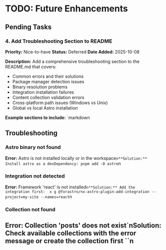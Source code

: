 # TODO: Future Enhancements

## Pending Tasks

### 4. Add Troubleshooting Section to README

**Priority:** Nice-to-have
**Status:** Deferred
**Date Added:** 2025-10-08

**Description:**
Add a comprehensive troubleshooting section to the README.md that covers:

- Common errors and their solutions
- Package manager detection issues
- Binary resolution problems
- Integration installation failures
- Content collection validation errors
- Cross-platform path issues (Windows vs Unix)
- Global vs local Astro installation

**Example sections to include:**
`markdown
## Troubleshooting

### Astro binary not found
**Error:** Astro is not installed locally or in the workspace`n**Solution:** Install astro as a devDependency: pnpm add -D astro`n
### Integration not detected
**Error:** Framework 'react' is not installed`n**Solution:** Add the integration first: 
x g @forastro/nx-astro-plugin:add-integration --project=my-site --names=react`n
### Collection not found
**Error:** Collection 'posts' does not exist`n**Solution:** Check available collections with the error message or create the collection first
``n
---

